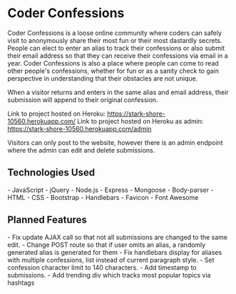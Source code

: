 <h1>Coder Confessions</h1>
Coder Confessions is a loose online community where coders can safely visit to anonymously share their most fun or their most dastardly secrets. People can elect to enter an alias to track their confessions or also submit their email address so that they can receive their confessions via email in a year. Coder Confessions is also a place where people can come to read other people's confessions, whether for fun or as a sanity check to gain perspective in understanding that their obstacles are not unique.

When a visitor returns and enters in the same alias and email address, their submission will append to their original confession.

Link to project hosted on Heroku: https://stark-shore-10560.herokuapp.com/
Link to project hosted on Heroku as admin: https://stark-shore-10560.herokuapp.com/admin

Visitors can only post to the website, however there is an admin endpoint where the admin can edit and delete submissions.

<h2>Technologies Used</h2>
- JavaScript
- jQuery
- Node.js
- Express
- Mongoose
- Body-parser
- HTML
- CSS
- Bootstrap
- Handlebars
- Favicon
- Font Awesome

<h2>Planned Features</h2>
- Fix update AJAX call so that not all submissions are changed to the same edit.
- Change POST route so that if user omits an alias, a randomly generated alias is generated for them
- Fix handlebars display for aliases with multiple confessions, list instead of current paragraph style.
- Set confession character limit to 140 characters.
- Add timestamp to submissions.
- Add trending div which tracks most popular topics via hashtags
